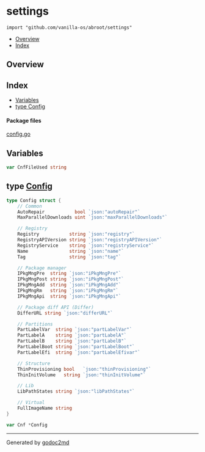 

# settings
`import "github.com/vanilla-os/abroot/settings"`

* [Overview](#pkg-overview)
* [Index](#pkg-index)

## <a name="pkg-overview">Overview</a>



## <a name="pkg-index">Index</a>
* [Variables](#pkg-variables)
* [type Config](#Config)


#### <a name="pkg-files">Package files</a>
[config.go](/src/github.com/vanilla-os/abroot/settings/config.go) 



## <a name="pkg-variables">Variables</a>
``` go
var CnfFileUsed string
```



## <a name="Config">type</a> [Config](/src/target/config.go?s=470:1583#L23)
``` go
type Config struct {
    // Common
    AutoRepair           bool `json:"autoRepair"`
    MaxParallelDownloads uint `json:"maxParallelDownloads"`

    // Registry
    Registry           string `json:"registry"`
    RegistryAPIVersion string `json:"registryAPIVersion"`
    RegistryService    string `json:"registryService"`
    Name               string `json:"name"`
    Tag                string `json:"tag"`

    // Package manager
    IPkgMngPre  string `json:"iPkgMngPre"`
    IPkgMngPost string `json:"iPkgMngPost"`
    IPkgMngAdd  string `json:"iPkgMngAdd"`
    IPkgMngRm   string `json:"iPkgMngRm"`
    IPkgMngApi  string `json:"iPkgMngApi"`

    // Package diff API (Differ)
    DifferURL string `json:"differURL"`

    // Partitions
    PartLabelVar  string `json:"partLabelVar"`
    PartLabelA    string `json:"partLabelA"`
    PartLabelB    string `json:"partLabelB"`
    PartLabelBoot string `json:"partLabelBoot"`
    PartLabelEfi  string `json:"partLabelEfivar"`

    // Structure
    ThinProvisioning bool   `json:"thinProvisioning"`
    ThinInitVolume   string `json:"thinInitVolume"`

    // Lib
    LibPathStates string `json:"libPathStates"`

    // Virtual
    FullImageName string
}

```

``` go
var Cnf *Config
```













- - -
Generated by [godoc2md](http://godoc.org/github.com/davecheney/godoc2md)
